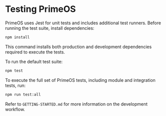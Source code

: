 # Testing PrimeOS

PrimeOS uses Jest for unit tests and includes additional test runners. Before running the test suite, install dependencies:

```bash
npm install
```

This command installs both production and development dependencies required to execute the tests.

To run the default test suite:

```bash
npm test
```

To execute the full set of PrimeOS tests, including module and integration tests, run:

```bash
npm run test:all
```

Refer to `GETTING-STARTED.md` for more information on the development workflow.
